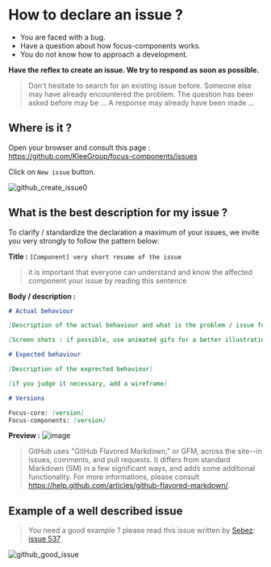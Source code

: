 # How to declare an issue ?

* You are faced with a bug.
* Have a question about how focus-components works.
* You do not know how to approach a development.

__Have the reflex to create an issue. We try to respond as soon as possible.__

> Don't hesitate to search for an existing issue before. Someone else may have already encountered the problem. The question has been asked before may be ... A response may already have been made ...

## Where is it ?

Open your browser and consult this page : https://github.com/KleeGroup/focus-components/issues

Click on `New issue` button.

![github_create_issue0](https://cloud.githubusercontent.com/assets/5349745/10515814/76961e5c-7355-11e5-8dfb-33ca944cff5b.PNG)

## What is the best description for my issue ?

To clarify / standardize the declaration a maximum of your issues, we invite you very strongly to follow the pattern below:

__Title :__ `[Component] very short resume of the issue`

> it is important that everyone can understand and know the affected component your issue by reading this sentence

__Body / description :__
```markdown
# Actual behaviour

[Description of the actual behaviour and what is the problem / issue for you]

[Screen shots : if possible, use animated gifs for a better illustration]

# Expected behaviour

[Description of the exprected behaviour]

[if you judge it necessary, add a wireframe]

# Versions

Focus-core: [version]
Focus-components: [version]

```

__Preview :__
![image](https://cloud.githubusercontent.com/assets/5349745/10516004/7335985e-7356-11e5-876b-d0ec17a9a26c.png)

> GitHub uses "GitHub Flavored Markdown," or GFM, across the site--in issues, comments, and pull requests. It differs from standard Markdown (SM) in a few significant ways, and adds some additional functionality. For more informations, please consult https://help.github.com/articles/github-flavored-markdown/.

## Example of a well described issue

> You need a good example ? please read this issue written by [Sebez](https://github.com/sebez):
> [issue 537](https://github.com/KleeGroup/focus-components/issues/537)

![github_good_issue](https://cloud.githubusercontent.com/assets/5349745/10515834/93d172be-7355-11e5-9a1f-05a5bb77e453.PNG)


